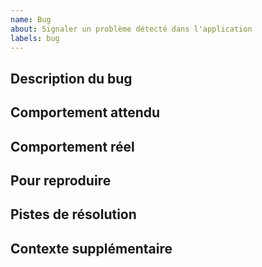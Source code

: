 ```yaml
---
name: Bug
about: Signaler un problème détecté dans l'application
labels: bug
---
```


## Description du bug

<!-- Décrire le bug de façon concise, en une ou deux phrases -->

## Comportement attendu

<!-- Décrire ce qui devrait se passer -->

## Comportement réel

<!-- Décrire ce qu'il se passe réellement, en décalage avec le comportement attendu -->

## Pour reproduire

<!--
Décrire les étapes nécessaires et suffisantes pour reproduire le bug

- Ouvrir telle URL
- Effectuer telle action
- Constater telle chose
- etc
-->

## Pistes de résolution

<!-- Le cas échéant, esquisser ce qui pourrait permettre de résoudre le bug -->

## Contexte supplémentaire

<!-- D'autres informations utiles pour comprendre le bug : changements récents, etc -->
